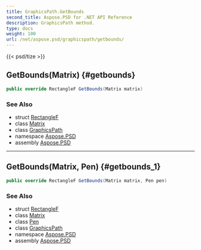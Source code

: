 ```yaml
---
title: GraphicsPath.GetBounds
second_title: Aspose.PSD for .NET API Reference
description: GraphicsPath method. 
type: docs
weight: 100
url: /net/aspose.psd/graphicspath/getbounds/
---
```

{{< psd/tize >}}
## GetBounds(Matrix) {#getbounds}

```csharp
public override RectangleF GetBounds(Matrix matrix)
```

### See Also

* struct [RectangleF](../../rectanglef/)
* class [Matrix](../../matrix/)
* class [GraphicsPath](../)
* namespace [Aspose.PSD](../../graphicspath/)
* assembly [Aspose.PSD](../../../)

---

## GetBounds(Matrix, Pen) {#getbounds_1}

```csharp
public override RectangleF GetBounds(Matrix matrix, Pen pen)
```

### See Also

* struct [RectangleF](../../rectanglef/)
* class [Matrix](../../matrix/)
* class [Pen](../../pen/)
* class [GraphicsPath](../)
* namespace [Aspose.PSD](../../graphicspath/)
* assembly [Aspose.PSD](../../../)


